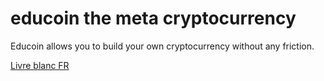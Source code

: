 # educoin the meta cryptocurrency

Educoin allows you to build your own cryptocurrency without any friction.

[Livre blanc FR](./doc/fr/README.md)
